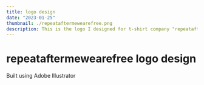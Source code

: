 ```yaml
---
title: logo design
date: "2023-01-25"
thumbnail: ./repeataftermewearefree.png
description: This is the logo I designed for t-shirt company "repeataftermewearefree"
---
```


# repeataftermewearefree logo design

Built using Adobe Illustrator
